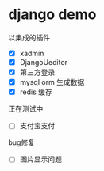 # django demo

以集成的插件
- [x] xadmin
- [x] DjangoUeditor
- [x] 第三方登录
- [x] mysql orm 生成数据
- [x] redis 缓存

正在测试中
- [ ] 支付宝支付

bug修复
- [ ] 图片显示问题